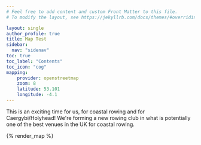 ```yaml
---
# Feel free to add content and custom Front Matter to this file.
# To modify the layout, see https://jekyllrb.com/docs/themes/#overriding-theme-defaults

layout: single
author_profile: true
title: Map Test
sidebar:
  nav: "sidenav"
toc: true
toc_label: "Contents"
toc_icon: "cog"
mapping:
    provider: openstreetmap
    zoom: 8
    latitude: 53.101
    longitude: -4.1
---
```

This is an exciting time for us, for coastal rowing and for Caergybi/Holyhead! We're forming a new rowing club in what is potentially one of the best venues in the UK for coastal rowing.

{% render_map %}